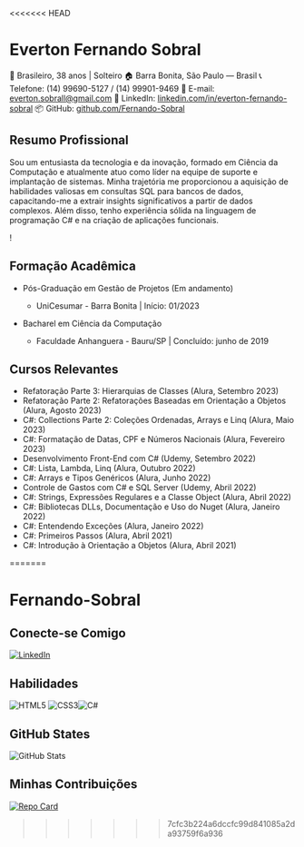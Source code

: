 <<<<<<< HEAD
# Everton Fernando Sobral

👤 Brasileiro, 38 anos | Solteiro
🏠 Barra Bonita, São Paulo — Brasil
📞 Telefone: (14) 99690-5127 / (14) 99901-9469
📧 E-mail: everton.sobrall@gmail.com
🔗 LinkedIn: [linkedin.com/in/everton-fernando-sobral](https://www.linkedin.com/in/everton-fernando-sobral)
📦 GitHub: [github.com/Fernando-Sobral](https://github.com/Fernando-Sobral)

## Resumo Profissional
Sou um entusiasta da tecnologia e da inovação, formado em Ciência da Computação e atualmente atuo como líder na equipe de suporte e implantação de sistemas. Minha trajetória me proporcionou a aquisição de habilidades valiosas em consultas SQL para bancos de dados, capacitando-me a extrair insights significativos a partir de dados complexos. Além disso, tenho experiência sólida na linguagem de programação C# e na criação de aplicações funcionais.

!


## Formação Acadêmica
- Pós-Graduação em Gestão de Projetos (Em andamento)
  - UniCesumar - Barra Bonita | Início: 01/2023

- Bacharel em Ciência da Computação
  - Faculdade Anhanguera - Bauru/SP | Concluído: junho de 2019

## Cursos Relevantes
- Refatoração Parte 3: Hierarquias de Classes (Alura, Setembro 2023)
- Refatoração Parte 2: Refatorações Baseadas em Orientação a Objetos (Alura, Agosto 2023)
- C#: Collections Parte 2: Coleções Ordenadas, Arrays e Linq (Alura, Maio 2023)
- C#: Formatação de Datas, CPF e Números Nacionais (Alura, Fevereiro 2023)
- Desenvolvimento Front-End com C# (Udemy, Setembro 2022)
- C#: Lista, Lambda, Linq (Alura, Outubro 2022)
- C#: Arrays e Tipos Genéricos (Alura, Junho 2022)
- Controle de Gastos com C# e SQL Server (Udemy, Abril 2022)
- C#: Strings, Expressões Regulares e a Classe Object (Alura, Abril 2022)
- C#: Bibliotecas DLLs, Documentação e Uso do Nuget (Alura, Janeiro 2022)
- C#: Entendendo Exceções (Alura, Janeiro 2022)
- C#: Primeiros Passos (Alura, Abril 2021)
- C#: Introdução à Orientação a Objetos (Alura, Abril 2021)

=======
# Fernando-Sobral 

## Conecte-se Comigo 
[![LinkedIn](https://img.shields.io/badge/LinkedIn-000?style=for-the-badge&logo=linkedin&logoColor=0E76A8)](https://www.linkedin.com/in/everton-fernando-sobral/)

## Habilidades 
![HTML5](https://img.shields.io/badge/HTML5-000?style=for-the-badge&logo=html5)
	![CSS3](https://img.shields.io/badge/CSS3-000?style=for-the-badge&logo=css3&logoColor=264CE4)![C#](https://img.shields.io/badge/C%23-000?style=for-the-badge&logo=c-sharp&logoColor=823085)



## GitHub States
![GitHub Stats](https://github-readme-stats.vercel.app/api?username=Fernando-Sobral&theme=transparent&bg_color=000&border_color=30A3DC&show_icons=true&icon_color=30A3DC&title_color=E94D5F&text_color=FFF)

## Minhas Contribuições
[![Repo Card](https://github-readme-stats.vercel.app/api/pin/?username=Fernando-Sobral&repo=dio-lab-open-source&bg_color=000&border_color=30A3DC&show_icons=true&icon_color=30A3DC&title_color=E94D5F&text_color=FFF)](https://github.com/Fernando-Sobral/dio-lab-open-source)
>>>>>>> 7cfc3b224a6dccfc99d841085a2da93759f6a936

